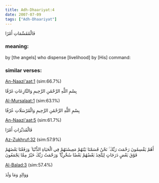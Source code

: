 ```yaml
---
title: Adh-Dhaariyat:4
date: 2007-07-09
tags: ["Adh-Dhaariyat"]
---
```

فَالْمُقَسِّمَاتِ أَمْرًا
### meaning: 
by [the angels] who dispense [livelihood] by [His] command:
### similar verses: 

[An-Naazi'aat:1](/79/1) (sim:66.7%)

بِسْمِ اللَّهِ الرَّحْمَٰنِ الرَّحِيمِ وَالنَّازِعَاتِ غَرْقًا

[Al-Mursalaat:1](/77/1) (sim:63.1%)

بِسْمِ اللَّهِ الرَّحْمَٰنِ الرَّحِيمِ وَالْمُرْسَلَاتِ عُرْفًا

[An-Naazi'aat:5](/79/5) (sim:61.7%)

فَالْمُدَبِّرَاتِ أَمْرًا

[Az-Zukhruf:32](/43/32) (sim:57.9%)

أَهُمْ يَقْسِمُونَ رَحْمَتَ رَبِّكَ ۚ نَحْنُ قَسَمْنَا بَيْنَهُمْ مَعِيشَتَهُمْ فِي الْحَيَاةِ الدُّنْيَا ۚ وَرَفَعْنَا بَعْضَهُمْ فَوْقَ بَعْضٍ دَرَجَاتٍ لِيَتَّخِذَ بَعْضُهُمْ بَعْضًا سُخْرِيًّا ۗ وَرَحْمَتُ رَبِّكَ خَيْرٌ مِمَّا يَجْمَعُونَ

[Al-Balad:3](/90/3) (sim:57.4%)

وَوَالِدٍ وَمَا وَلَدَ
